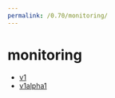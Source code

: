 ```yaml
---
permalink: /0.70/monitoring/
---
```


# monitoring



* [v1](v1/index.md)
* [v1alpha1](v1alpha1/index.md)